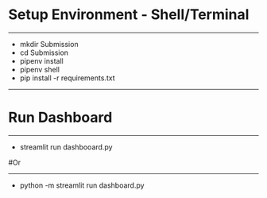 # Setup Environment - Shell/Terminal
***
- mkdir Submission
- cd Submission
- pipenv install
- pipenv shell
- pip install -r requirements.txt
***
# Run Dashboard
---
- streamlit run dashbooard.py

#Or

---
- python -m streamlit run dashboard.py
